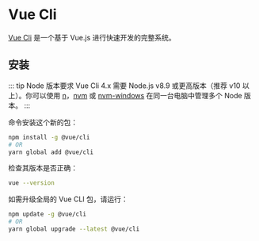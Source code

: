 # Vue Cli

[Vue Cli](https://cli.vuejs.org/zh/) 是一个基于 Vue.js 进行快速开发的完整系统。

## 安装

::: tip Node 版本要求
Vue Cli 4.x 需要 Node.js v8.9 或更高版本（推荐 v10 以上）。你可以使用 [n](https://github.com/tj/n)，[nvm](https://github.com/nvm-sh/nvm) 或 [nvm-windows](https://github.com/coreybutler/nvm-windows) 在同一台电脑中管理多个 Node 版本。
:::

命令安装这个新的包：

``` bash
npm install -g @vue/cli
# OR
yarn global add @vue/cli
```

检查其版本是否正确：

``` bash
vue --version
```

如需升级全局的 Vue CLI 包，请运行：

``` bash
npm update -g @vue/cli
# OR
yarn global upgrade --latest @vue/cli
```
